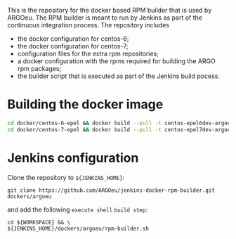 This is the repository for the docker based RPM builder that is used by ARGOeu. The RPM builder is meant to run by Jenkins as part of the continuous integration process. The repository includes

- the docker configuration for centos-6;
- the docker configuration for centos-7;
- configuration files for the extra rpm repositories;
- a docker configuration with the rpms required for building the ARGO rpm packages;
- the builder script that is executed as part of the Jenkins build pocess.

# Building the docker image

```bash
cd docker/centos-6-epel && docker build --pull -t centos-epel6dev-argoeu .
cd docker/centos-7-epel && docker build --pull -t centos-epel7dev-argoeu .
```

# Jenkins configuration

Clone the repository to ```${JENKINS_HOME}```:

```
git clone https://github.com/ARGOeu/jenkins-docker-rpm-builder.git dockers/argoeu
```

and add the following ```execute shell``` ```build step```:

```
cd ${WORKSPACE} && \
${JENKINS_HOME}/dockers/argoeu/rpm-builder.sh
```


